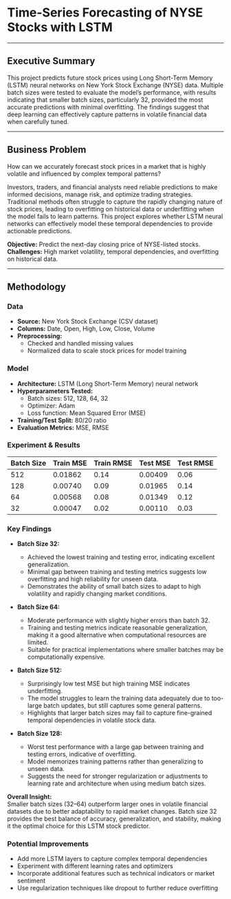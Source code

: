 # Time-Series Forecasting of NYSE Stocks with LSTM

---

## Executive Summary
This project predicts future stock prices using Long Short-Term Memory (LSTM) neural networks on New York Stock Exchange (NYSE) data. Multiple batch sizes were tested to evaluate the model’s performance, with results indicating that smaller batch sizes, particularly 32, provided the most accurate predictions with minimal overfitting. The findings suggest that deep learning can effectively capture patterns in volatile financial data when carefully tuned.

---

## Business Problem
How can we accurately forecast stock prices in a market that is highly volatile and influenced by complex temporal patterns?  

Investors, traders, and financial analysts need reliable predictions to make informed decisions, manage risk, and optimize trading strategies. Traditional methods often struggle to capture the rapidly changing nature of stock prices, leading to overfitting on historical data or underfitting when the model fails to learn patterns. This project explores whether LSTM neural networks can effectively model these temporal dependencies to provide actionable predictions.

**Objective:** Predict the next-day closing price of NYSE-listed stocks.  
**Challenges:** High market volatility, temporal dependencies, and overfitting on historical data.  

---

## Methodology

### Data
- **Source:** New York Stock Exchange (CSV dataset)  
- **Columns:** Date, Open, High, Low, Close, Volume  
- **Preprocessing:**  
  - Checked and handled missing values  
  - Normalized data to scale stock prices for model training  

### Model
- **Architecture:** LSTM (Long Short-Term Memory) neural network  
- **Hyperparameters Tested:**  
  - Batch sizes: 512, 128, 64, 32  
  - Optimizer: Adam  
  - Loss function: Mean Squared Error (MSE)  
- **Training/Test Split:** 80/20 ratio
- **Evaluation Metrics:** MSE, RMSE  

### Experiment & Results
| Batch Size | Train MSE | Train RMSE | Test MSE | Test RMSE |
|------------|-----------|------------|----------|-----------|
| 512        | 0.01862   | 0.14       | 0.00409  | 0.06      |
| 128        | 0.00740   | 0.09       | 0.01965  | 0.14      |
| 64         | 0.00568   | 0.08       | 0.01349  | 0.12      |
| 32         | 0.00047   | 0.02       | 0.00110  | 0.03      |

### Key Findings
- **Batch Size 32:**  
  - Achieved the lowest training and testing error, indicating excellent generalization.  
  - Minimal gap between training and testing metrics suggests low overfitting and high reliability for unseen data.  
  - Demonstrates the ability of small batch sizes to adapt to high volatility and rapidly changing market conditions.  

- **Batch Size 64:**  
  - Moderate performance with slightly higher errors than batch 32.  
  - Training and testing metrics indicate reasonable generalization, making it a good alternative when computational resources are limited.  
  - Suitable for practical implementations where smaller batches may be computationally expensive.  

- **Batch Size 512:**  
  - Surprisingly low test MSE but high training MSE indicates underfitting.  
  - The model struggles to learn the training data adequately due to too-large batch updates, but still captures some general patterns.  
  - Highlights that larger batch sizes may fail to capture fine-grained temporal dependencies in volatile stock data.  

- **Batch Size 128:**  
  - Worst test performance with a large gap between training and testing errors, indicative of overfitting.  
  - Model memorizes training patterns rather than generalizing to unseen data.  
  - Suggests the need for stronger regularization or adjustments to learning rate and architecture when using medium batch sizes.  

**Overall Insight:**  
Smaller batch sizes (32–64) outperform larger ones in volatile financial datasets due to better adaptability to rapid market changes. Batch size 32 provides the best balance of accuracy, generalization, and stability, making it the optimal choice for this LSTM stock predictor.

### Potential Improvements
- Add more LSTM layers to capture complex temporal dependencies  
- Experiment with different learning rates and optimizers  
- Incorporate additional features such as technical indicators or market sentiment  
- Use regularization techniques like dropout to further reduce overfitting  


